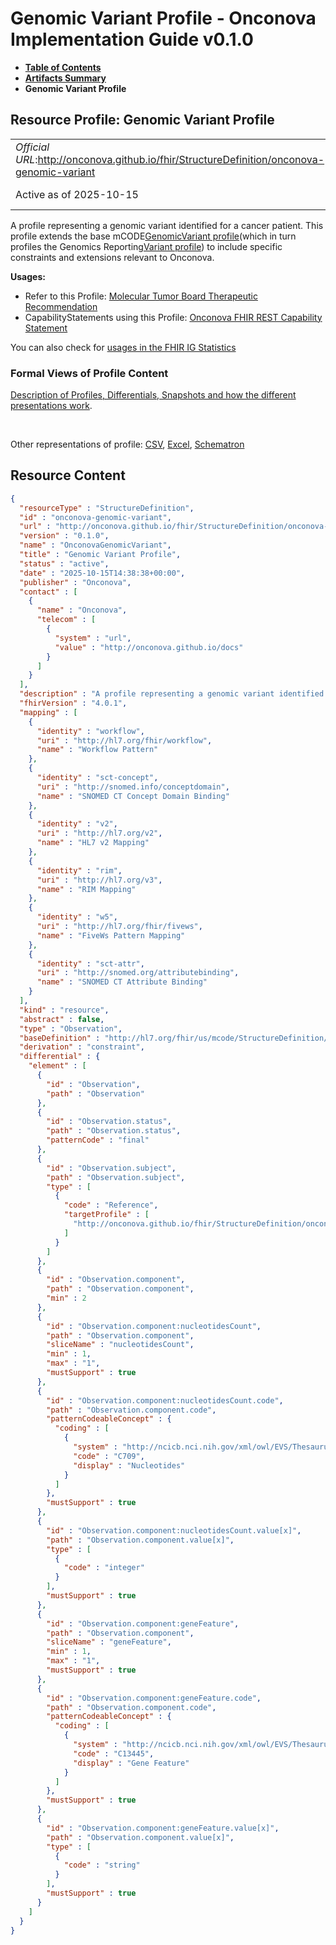 # Genomic Variant Profile - Onconova Implementation Guide v0.1.0

* [**Table of Contents**](toc.md)
* [**Artifacts Summary**](artifacts.md)
* **Genomic Variant Profile**

## Resource Profile: Genomic Variant Profile 

| | |
| :--- | :--- |
| *Official URL*:http://onconova.github.io/fhir/StructureDefinition/onconova-genomic-variant | *Version*:0.1.0 |
| Active as of 2025-10-15 | *Computable Name*:OnconovaGenomicVariant |

 
A profile representing a genomic variant identified for a cancer patient. 
This profile extends the base mCODE[GenomicVariant profile](http://hl7.org/fhir/us/mcode/StructureDefinition/mcode-genomic-variant)(which in turn profiles the Genomics Reporting[Variant profile](http://hl7.org/fhir/uv/genomics-reporting/StructureDefinition/variant)) to include specific constraints and extensions relevant to Onconova. 

**Usages:**

* Refer to this Profile: [Molecular Tumor Board Therapeutic Recommendation](StructureDefinition-onconova-ext-molecular-tumor-board-therapeutic-recommendation.md)
* CapabilityStatements using this Profile: [Onconova FHIR REST Capability Statement](CapabilityStatement-onconova-capability-statement.md)

You can also check for [usages in the FHIR IG Statistics](https://packages2.fhir.org/xig/onconova.fhir|current/StructureDefinition/onconova-genomic-variant)

### Formal Views of Profile Content

 [Description of Profiles, Differentials, Snapshots and how the different presentations work](http://build.fhir.org/ig/FHIR/ig-guidance/readingIgs.html#structure-definitions). 

 

Other representations of profile: [CSV](StructureDefinition-onconova-genomic-variant.csv), [Excel](StructureDefinition-onconova-genomic-variant.xlsx), [Schematron](StructureDefinition-onconova-genomic-variant.sch) 



## Resource Content

```json
{
  "resourceType" : "StructureDefinition",
  "id" : "onconova-genomic-variant",
  "url" : "http://onconova.github.io/fhir/StructureDefinition/onconova-genomic-variant",
  "version" : "0.1.0",
  "name" : "OnconovaGenomicVariant",
  "title" : "Genomic Variant Profile",
  "status" : "active",
  "date" : "2025-10-15T14:38:38+00:00",
  "publisher" : "Onconova",
  "contact" : [
    {
      "name" : "Onconova",
      "telecom" : [
        {
          "system" : "url",
          "value" : "http://onconova.github.io/docs"
        }
      ]
    }
  ],
  "description" : "A profile representing a genomic variant identified for a cancer patient. \n\nThis profile extends the base mCODE [GenomicVariant profile](http://hl7.org/fhir/us/mcode/StructureDefinition/mcode-genomic-variant) (which in turn profiles the Genomics Reporting [Variant profile](http://hl7.org/fhir/uv/genomics-reporting/StructureDefinition/variant)) to include specific constraints and extensions relevant to Onconova.",
  "fhirVersion" : "4.0.1",
  "mapping" : [
    {
      "identity" : "workflow",
      "uri" : "http://hl7.org/fhir/workflow",
      "name" : "Workflow Pattern"
    },
    {
      "identity" : "sct-concept",
      "uri" : "http://snomed.info/conceptdomain",
      "name" : "SNOMED CT Concept Domain Binding"
    },
    {
      "identity" : "v2",
      "uri" : "http://hl7.org/v2",
      "name" : "HL7 v2 Mapping"
    },
    {
      "identity" : "rim",
      "uri" : "http://hl7.org/v3",
      "name" : "RIM Mapping"
    },
    {
      "identity" : "w5",
      "uri" : "http://hl7.org/fhir/fivews",
      "name" : "FiveWs Pattern Mapping"
    },
    {
      "identity" : "sct-attr",
      "uri" : "http://snomed.org/attributebinding",
      "name" : "SNOMED CT Attribute Binding"
    }
  ],
  "kind" : "resource",
  "abstract" : false,
  "type" : "Observation",
  "baseDefinition" : "http://hl7.org/fhir/us/mcode/StructureDefinition/mcode-genomic-variant|4.0.0",
  "derivation" : "constraint",
  "differential" : {
    "element" : [
      {
        "id" : "Observation",
        "path" : "Observation"
      },
      {
        "id" : "Observation.status",
        "path" : "Observation.status",
        "patternCode" : "final"
      },
      {
        "id" : "Observation.subject",
        "path" : "Observation.subject",
        "type" : [
          {
            "code" : "Reference",
            "targetProfile" : [
              "http://onconova.github.io/fhir/StructureDefinition/onconova-cancer-patient|0.1.0"
            ]
          }
        ]
      },
      {
        "id" : "Observation.component",
        "path" : "Observation.component",
        "min" : 2
      },
      {
        "id" : "Observation.component:nucleotidesCount",
        "path" : "Observation.component",
        "sliceName" : "nucleotidesCount",
        "min" : 1,
        "max" : "1",
        "mustSupport" : true
      },
      {
        "id" : "Observation.component:nucleotidesCount.code",
        "path" : "Observation.component.code",
        "patternCodeableConcept" : {
          "coding" : [
            {
              "system" : "http://ncicb.nci.nih.gov/xml/owl/EVS/Thesaurus.owl",
              "code" : "C709",
              "display" : "Nucleotides"
            }
          ]
        },
        "mustSupport" : true
      },
      {
        "id" : "Observation.component:nucleotidesCount.value[x]",
        "path" : "Observation.component.value[x]",
        "type" : [
          {
            "code" : "integer"
          }
        ],
        "mustSupport" : true
      },
      {
        "id" : "Observation.component:geneFeature",
        "path" : "Observation.component",
        "sliceName" : "geneFeature",
        "min" : 1,
        "max" : "1",
        "mustSupport" : true
      },
      {
        "id" : "Observation.component:geneFeature.code",
        "path" : "Observation.component.code",
        "patternCodeableConcept" : {
          "coding" : [
            {
              "system" : "http://ncicb.nci.nih.gov/xml/owl/EVS/Thesaurus.owl",
              "code" : "C13445",
              "display" : "Gene Feature"
            }
          ]
        },
        "mustSupport" : true
      },
      {
        "id" : "Observation.component:geneFeature.value[x]",
        "path" : "Observation.component.value[x]",
        "type" : [
          {
            "code" : "string"
          }
        ],
        "mustSupport" : true
      }
    ]
  }
}

```
